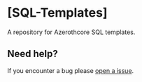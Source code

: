 # [SQL-Templates]

A repository for Azerothcore SQL templates.

## Need help?

If you encounter a bug please [open a issue](https://github.com/Cloticc/SQL-Templates/issues).

